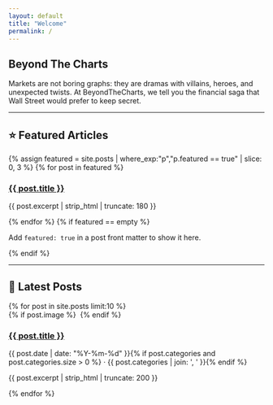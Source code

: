 ```yaml
---
layout: default
title: "Welcome"
permalink: /
---
```


<!-- HERO full-bleed -->
<section class="full-bleed hero-band">
  <div class="inner">
    <h1 class="hero-title">Beyond The Charts</h1>
    <p class="hero-subtitle">
      Markets are not boring graphs: they are dramas with villains, heroes, and unexpected twists.  
      At BeyondTheCharts, we tell you the financial saga that Wall Street would prefer to keep secret.
    </p>
  </div>
</section>

---

## ⭐ Featured Articles
<!-- FEATURED full-bleed -->
<section class="full-bleed featured-band">
  <div class="inner">
    <div class="featured-cards">
    {% assign featured = site.posts | where_exp:"p","p.featured == true" | slice: 0, 3 %}
    {% for post in featured %}
      <article class="card">
        <h3><a href="{{ post.url | relative_url }}">{{ post.title }}</a></h3>
        <p>{{ post.excerpt | strip_html | truncate: 180 }}</p>
      </article>
    {% endfor %}
    {% if featured == empty %}
      <p>Add <code>featured: true</code> in a post front matter to show it here.</p>
    {% endif %}
    </div>
  </div>
</section>

---

## 📰 Latest Posts
<div class="post-cards">
{% for post in site.posts limit:10 %}
  <article class="post-card">
    {% if post.image %}
      <img class="post-thumb" src="{{ post.image | relative_url }}" alt="">
    {% endif %}
    <h3><a href="{{ post.url | relative_url }}">{{ post.title }}</a></h3>
    <p class="meta">
      {{ post.date | date: "%Y-%m-%d" }}{% if post.categories and post.categories.size > 0 %} · {{ post.categories | join: ', ' }}{% endif %}
    </p>
    <p>{{ post.excerpt | strip_html | truncate: 200 }}</p>
  </article>
{% endfor %}
</div>
